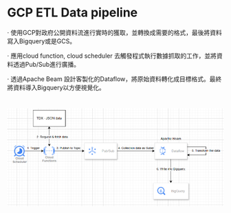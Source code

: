 # GCP ETL Data pipeline

·  使用GCP對政府公開資料流進行實時的獲取，並轉換成需要的格式，最後將資料寫入Bigquery或是GCS。

·  應用cloud function, cloud scheduler 去觸發程式執行數據抓取的工作，並將資料透過Pub/Sub進行廣播。

·  透過Apache Beam 設計客製化的Dataflow，將原始資料轉化成目標格式。最終將資料導入Bigquery以方便視覺化。
#
![image](https://github.com/Raydue/GCP_Dataflow_Bus/blob/main/Pubsub_diagram.PNG)
